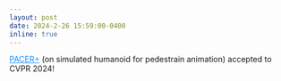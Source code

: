 ```yaml
---
layout: post
date: 2024-2-26 15:59:00-0400
inline: true
---
```


<a href="https://github.com/IDC-Flash/PacerPlus" style="color: DodgerBlue">PACER+</a> (on simulated humanoid for pedestrain animation) accepted to CVPR 2024!